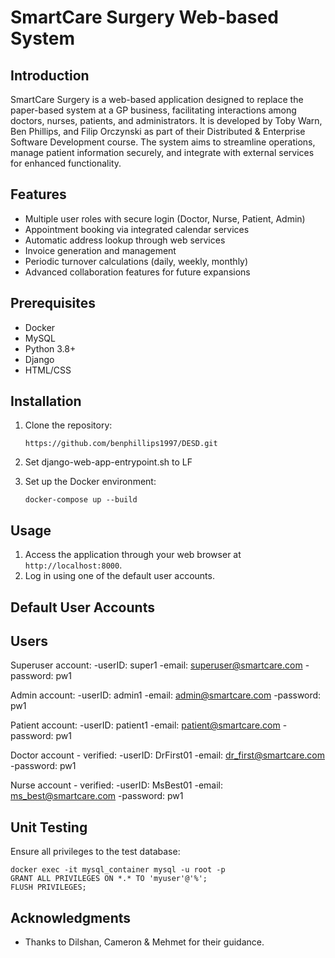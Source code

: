 # SmartCare Surgery Web-based System

## Introduction
SmartCare Surgery is a web-based application designed to replace the paper-based system at a GP business, facilitating interactions among doctors, nurses, patients, and administrators. It is developed by Toby Warn, Ben Phillips, and Filip Orczynski as part of their Distributed & Enterprise Software Development course. The system aims to streamline operations, manage patient information securely, and integrate with external services for enhanced functionality.

## Features
- Multiple user roles with secure login (Doctor, Nurse, Patient, Admin)
- Appointment booking via integrated calendar services
- Automatic address lookup through web services
- Invoice generation and management
- Periodic turnover calculations (daily, weekly, monthly)
- Advanced collaboration features for future expansions

## Prerequisites
- Docker
- MySQL
- Python 3.8+
- Django
- HTML/CSS

## Installation

1. Clone the repository:
   ```
   https://github.com/benphillips1997/DESD.git
   ```
2. Set django-web-app-entrypoint.sh to LF

3. Set up the Docker environment:
   ```
   docker-compose up --build
   ```

## Usage

1. Access the application through your web browser at `http://localhost:8000`.
2. Log in using one of the default user accounts.

## Default User Accounts

## Users

Superuser account:
    -userID: super1
    -email: superuser@smartcare.com
    -password: pw1

Admin account:
    -userID: admin1
    -email: admin@smartcare.com
    -password: pw1

Patient account:
    -userID: patient1
    -email: patient@smartcare.com
    -password: pw1

Doctor account - verified:
    -userID: DrFirst01
    -email: dr_first@smartcare.com
    -password: pw1

Nurse account - verified:
    -userID: MsBest01
    -email: ms_best@smartcare.com
    -password: pw1


## Unit Testing

Ensure all privileges to the test database:
   ```
   docker exec -it mysql_container mysql -u root -p
   GRANT ALL PRIVILEGES ON *.* TO 'myuser'@'%';
   FLUSH PRIVILEGES;
   ```

## Acknowledgments
- Thanks to Dilshan, Cameron & Mehmet for their guidance.
